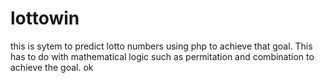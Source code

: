# lottowin
 this is sytem to predict lotto numbers using php to achieve that goal. 
 This has to do with mathematical logic such as permitation and combination 
 to achieve the goal. ok
